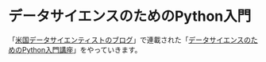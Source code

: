 # データサイエンスのためのPython入門

「[米国データサイエンティストのブログ](https://datawokagaku.com/)」で連載された「[データサイエンスのためのPython入門講座](https://datawokagaku.com/category/%e8%ac%9b%e5%ba%a7%e4%b8%80%e8%a6%a7/ds%e3%81%ae%e3%81%9f%e3%82%81%e3%81%aepython%e5%85%a5%e9%96%80%e8%ac%9b%e5%ba%a7/)」をやっていきます。
